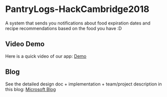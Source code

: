 # PantryLogs-HackCambridge2018
A system that sends you notifications about food expiration dates and recipe recommendations based on the food you have :D 

## Video Demo
Here is a quick video of our app:
[Demo](https://www.youtube.com/watch?v=kDVDNskHhn8)

## Blog
See the detailed design doc + implementation + team/project description in this blog:
[Microsoft Blog](https://blogs.msdn.microsoft.com/uk_faculty_connection/2018/03/06/pantry-log-microsoft-cognitive-iot-and-mobile-app-for-managing-your-fridge-food-stock/)


